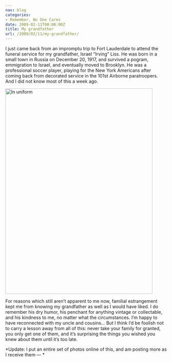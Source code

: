 ```yaml
---
nav: blog
categories:
- Remember, No One Cares
date: 2009-02-11T00:00:00Z
title: My grandfather
url: /2009/02/11/my-grandfather/
---
```


I just came back from an impromptu trip to Fort Lauderdale to attend the funeral service for my grandfather, Israel “Irving” Liss. He was born in a small town in Russia on December 20, 1917, and survived a pogram, emmigration to Israel, and eventually moved to Brooklyn. He was a professional soccer player, playing for the New York Americans after coming back from decorated service in the 101st Airborne paratroopers. And I did not know most of this a week ago.

<a data-flickr-embed="true" data-header="true" data-footer="true"  href="https://www.flickr.com/photos/whatsyourmeme/3270641571/" title="In uniform"><img src="https://c4.staticflickr.com/4/3426/3270641571_c21ed63484_z.jpg" width="458" height="640" alt="In uniform"></a><script async src="//embedr.flickr.com/assets/client-code.js" charset="utf-8"></script>

For reasons which still aren’t apparent to me now, familial estrangement kept me from knowing my grandfather as well as I would have liked. I do remember his dry humor, his penchant for anything vintage or collectable, and his kindness to me, no matter what the circumstances. I’m happy to have reconnected with my uncle and cousins… But I think I’d be foolish not to carry a lesson away from all of this: never take your family for granted, you only get one of them, and it’s surprising the things you wished you knew about them until it’s too late.

*Update: I put an entire set of photos online of this, and am posting more as I receive them — *

